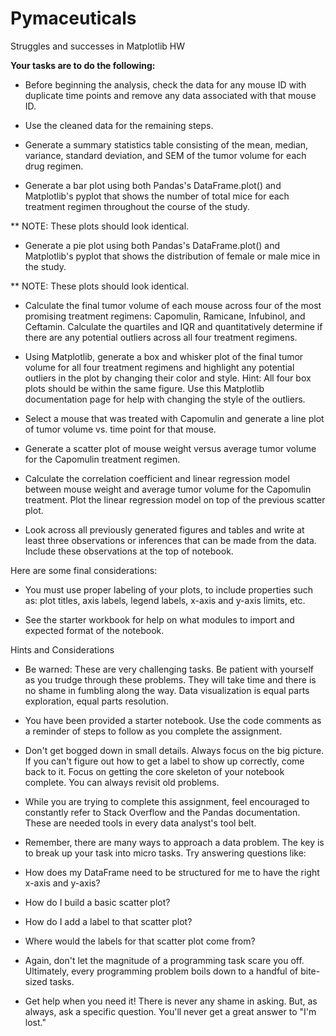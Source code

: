 # Pymaceuticals
Struggles and successes in Matplotlib HW

__Your tasks are to do the following:__


* Before beginning the analysis, check the data for any mouse ID with duplicate time points and remove any data associated with that mouse ID.


* Use the cleaned data for the remaining steps.


* Generate a summary statistics table consisting of the mean, median, variance, standard deviation, and SEM of the tumor volume for each drug regimen.


* Generate a bar plot using both Pandas's DataFrame.plot() and Matplotlib's pyplot that shows  the number of total mice for each treatment regimen throughout the course of the study.


** NOTE: These plots should look identical.



* Generate a pie plot using both Pandas's DataFrame.plot() and Matplotlib's pyplot that shows the distribution of female or male mice in the study.


** NOTE: These plots should look identical.



* Calculate the final tumor volume of each mouse across four of the most promising treatment regimens: Capomulin, Ramicane, Infubinol, and Ceftamin. Calculate the quartiles and IQR and quantitatively determine if there are any potential outliers across all four treatment regimens.


* Using Matplotlib, generate a box and whisker plot of the final tumor volume for all four treatment regimens and highlight any potential outliers in the plot by changing their color and style.
Hint: All four box plots should be within the same figure. Use this Matplotlib documentation page for help with changing the style of the outliers.


* Select a mouse that was treated with Capomulin and generate a line plot of tumor volume vs. time point for that mouse.


* Generate a scatter plot of mouse weight versus average tumor volume for the Capomulin treatment regimen.


* Calculate the correlation coefficient and linear regression model between mouse weight and average tumor volume for the Capomulin treatment. Plot the linear regression model on top of the previous scatter plot.


* Look across all previously generated figures and tables and write at least three observations or inferences that can be made from the data. Include these observations at the top of notebook.


Here are some final considerations:


* You must use proper labeling of your plots, to include properties such as: plot titles, axis labels, legend labels, x-axis and y-axis limits, etc.


* See the starter workbook for help on what modules to import and expected format of the notebook.



Hints and Considerations


* Be warned: These are very challenging tasks. Be patient with yourself as you trudge through these problems. They will take time and there is no shame in fumbling along the way. Data visualization is equal parts exploration, equal parts resolution.


* You have been provided a starter notebook. Use the code comments as a reminder of steps to follow as you complete the assignment.


* Don't get bogged down in small details. Always focus on the big picture. If you can't figure out how to get a label to show up correctly, come back to it. Focus on getting the core skeleton of your notebook complete. You can always revisit old problems.


* While you are trying to complete this assignment, feel encouraged to constantly refer to Stack Overflow and the Pandas documentation. These are needed tools in every data analyst's tool belt.


* Remember, there are many ways to approach a data problem. The key is to break up your task into micro tasks. Try answering questions like:


* How does my DataFrame need to be structured for me to have the right x-axis and y-axis?


* How do I build a basic scatter plot?


* How do I add a label to that scatter plot?


* Where would the labels for that scatter plot come from?


* Again, don't let the magnitude of a programming task scare you off. Ultimately, every programming problem boils down to a handful of bite-sized tasks.


* Get help when you need it! There is never any shame in asking. But, as always, ask a specific question. You'll never get a great answer to "I'm lost."
